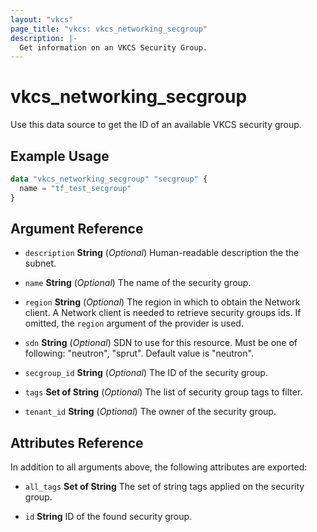 ```yaml
---
layout: "vkcs"
page_title: "vkcs: vkcs_networking_secgroup"
description: |-
  Get information on an VKCS Security Group.
---
```


# vkcs_networking_secgroup

Use this data source to get the ID of an available VKCS security group.

## Example Usage

```terraform
data "vkcs_networking_secgroup" "secgroup" {
  name = "tf_test_secgroup"
}
```

## Argument Reference
- `description` **String** (*Optional*) Human-readable description the the subnet.

- `name` **String** (*Optional*) The name of the security group.

- `region` **String** (*Optional*) The region in which to obtain the Network client. A Network client is needed to retrieve security groups ids. If omitted, the `region` argument of the provider is used.

- `sdn` **String** (*Optional*) SDN to use for this resource. Must be one of following: "neutron", "sprut". Default value is "neutron".

- `secgroup_id` **String** (*Optional*) The ID of the security group.

- `tags` <strong>Set of </strong>**String** (*Optional*) The list of security group tags to filter.

- `tenant_id` **String** (*Optional*) The owner of the security group.


## Attributes Reference
In addition to all arguments above, the following attributes are exported:
- `all_tags` <strong>Set of </strong>**String** The set of string tags applied on the security group.

- `id` **String** ID of the found security group.


